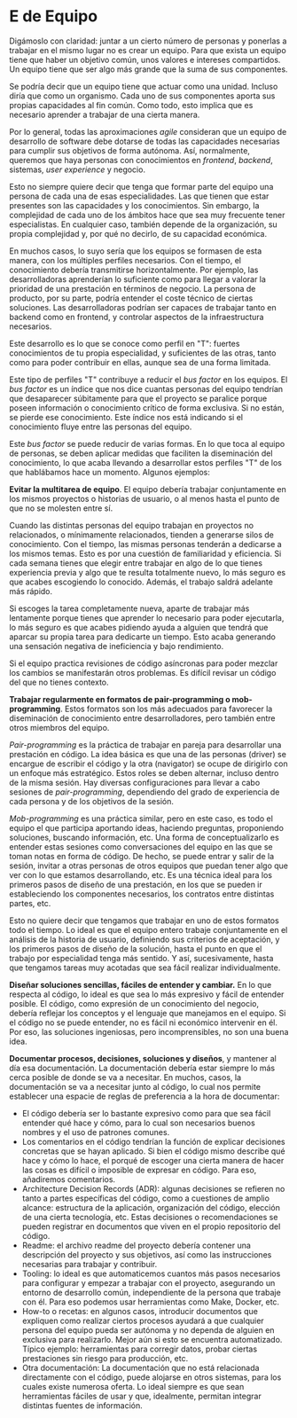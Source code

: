 # E de Equipo

Digámoslo con claridad: juntar a un cierto número de personas y ponerlas a trabajar en el mismo lugar no es crear un equipo. Para que exista un equipo tiene que haber un objetivo común, unos valores e intereses compartidos. Un equipo tiene que ser algo más grande que la suma de sus componentes.

Se podría decir que un equipo tiene que actuar como una unidad. Incluso diría que como un organismo. Cada uno de sus componentes aporta sus propias capacidades al fin común. Como todo, esto implica que es necesario aprender a trabajar de una cierta manera.

Por lo general, todas las aproximaciones _agile_ consideran que un equipo de desarrollo de software debe dotarse de todas las capacidades necesarias para cumplir sus objetivos de forma autónoma. Así, normalmente, queremos que haya personas con conocimientos en _frontend_, _backend_, sistemas, _user experience_ y negocio.

Esto no siempre quiere decir que tenga que formar parte del equipo una persona de cada una de esas especialidades. Las que tienen que estar presentes son las capacidades y los conocimientos. Sin embargo, la complejidad de cada uno de los ámbitos hace que sea muy frecuente tener especialistas. En cualquier caso, también depende de la organización, su propia complejidad y, por qué no decirlo, de su capacidad económica.

En muchos casos, lo suyo sería que los equipos se formasen de esta manera, con los múltiples perfiles necesarios. Con el tiempo, el conocimiento debería transmitirse horizontalmente. Por ejemplo, las desarrolladoras aprenderían lo suficiente como para llegar a valorar la prioridad de una prestación en términos de negocio. La persona de producto, por su parte, podría entender el coste técnico de ciertas soluciones. Las desarrolladoras podrían ser capaces de trabajar tanto en backend como en frontend, y controlar aspectos de la infraestructura necesarios.

Este desarrollo es lo que se conoce como perfil en "T": fuertes conocimientos de tu propia especialidad, y suficientes de las otras, tanto como para poder contribuir en ellas, aunque sea de una forma limitada.

Este tipo de perfiles "T" contribuye a reducir el _bus factor_ en los equipos. El _bus factor_ es un índice que nos dice cuantas personas del equipo tendrían que desaparecer súbitamente para que el proyecto se paralice porque poseen información o conocimiento crítico de forma exclusiva. Si no están, se pierde ese conocimiento. Este índice nos está indicando si el conocimiento fluye entre las personas del equipo.

Este _bus factor_ se puede reducir de varias formas. En lo que toca al equipo de personas, se deben aplicar medidas que faciliten la diseminación del conocimiento, lo que acaba llevando a desarrollar estos perfiles "T" de los que hablábamos hace un momento. Algunos ejemplos:

**Evitar la multitarea de equipo**. El equipo debería trabajar conjuntamente en los mismos proyectos o historias de usuario, o al menos hasta el punto de que no se molesten entre sí.

Cuando las distintas personas del equipo trabajan en proyectos no relacionados, o mínimamente relacionados, tienden a generarse silos de conocimiento. Con el tiempo, las mismas personas tenderán a dedicarse a los mismos temas. Esto es por una cuestión de familiaridad y eficiencia. Si cada semana tienes que elegir entre trabajar en algo de lo que tienes experiencia previa y algo que te resulta totalmente nuevo, lo más seguro es que acabes escogiendo lo conocido. Además, el trabajo saldrá adelante más rápido.

Si escoges la tarea completamente nueva, aparte de trabajar más lentamente porque tienes que aprender lo necesario para poder ejecutarla, lo más seguro es que acabes pidiendo ayuda a alguien que tendrá que aparcar su propia tarea para dedicarte un tiempo. Esto acaba generando una sensación negativa de ineficiencia y bajo rendimiento.

Si el equipo practica revisiones de código asíncronas para poder mezclar los cambios se manifestarán otros problemas. Es difícil revisar un código del que no tienes contexto.

**Trabajar regularmente en formatos de pair-programming o mob-programming**. Estos formatos son los más adecuados para favorecer la diseminación de conocimiento entre desarrolladores, pero también entre otros miembros del equipo.

_Pair-programming_ es la práctica de trabajar en pareja para desarrollar una prestación en código. La idea básica es que una de las personas (driver) se encargue de escribir el código y la otra (navigator) se ocupe de dirigirlo con un enfoque más estratégico. Estos roles se deben alternar, incluso dentro de la misma sesión. Hay diversas configuraciones para llevar a cabo sesiones de _pair-programming_, dependiendo del grado de experiencia de cada persona y de los objetivos de la sesión.

_Mob-programming_ es una práctica similar, pero en este caso, es todo el equipo el que participa aportando ideas, haciendo preguntas, proponiendo soluciones, buscando información, etc. Una forma de conceptualizarlo es entender estas sesiones como conversaciones del equipo en las que se toman notas en forma de código. De hecho, se puede entrar y salir de la sesión, invitar a otras personas de otros equipos que puedan tener algo que ver con lo que estamos desarrollando, etc. Es una técnica ideal para los primeros pasos de diseño de una prestación, en los que se pueden ir estableciendo los componentes necesarios, los contratos entre distintas partes, etc. 

Esto no quiere decir que tengamos que trabajar en uno de estos formatos todo el tiempo. Lo ideal es que el equipo entero trabaje conjuntamente en el análisis de la historia de usuario, definiendo sus criterios de aceptación, y los primeros pasos de diseño de la solución, hasta el punto en que el trabajo por especialidad tenga más sentido. Y así, sucesivamente, hasta que tengamos tareas muy acotadas que sea fácil realizar individualmente. 

**Diseñar soluciones sencillas, fáciles de entender y cambiar.** En lo que respecta al código, lo ideal es que sea lo más expresivo y fácil de entender posible. El código, como expresión de un conocimiento del negocio, debería reflejar los conceptos y el lenguaje que manejamos en el equipo. Si el código no se puede entender, no es fácil ni económico intervenir en él. Por eso, las soluciones ingeniosas, pero incomprensibles, no son una buena idea.

**Documentar procesos, decisiones, soluciones y diseños**, y mantener al día esa documentación. La documentación debería estar siempre lo más cerca posible de donde se va a necesitar. En muchos, casos, la documentación se va a necesitar junto al código, lo cual nos permite establecer una espacie de reglas de preferencia a la hora de documentar:

* El código debería ser lo bastante expresivo como para que sea fácil entender qué hace y cómo, para lo cual son necesarios buenos nombres y el uso de patrones comunes.
* Los comentarios en el código tendrían la función de explicar decisiones concretas que se hayan aplicado. Si bien el código mismo describe qué hace y cómo lo hace, el porqué de escoger una cierta manera de hacer las cosas es difícil o imposible de expresar en código. Para eso, añadiremos comentarios.
* Architecture Decision Records (ADR): algunas decisiones se refieren no tanto a partes específicas del código, como a cuestiones de amplio alcance: estructura de la aplicación, organización del código, elección de una cierta tecnología, etc. Estas decisiones o recomendaciones se pueden registrar en documentos que viven en el propio repositorio del código.
* Readme: el archivo readme del proyecto debería contener una descripción del proyecto y sus objetivos, así como las instrucciones necesarias para trabajar y contribuir.
* Tooling: lo ideal es que automaticemos cuantos más pasos necesarios para configurar y empezar a trabajar con el proyecto, asegurando un entorno de desarrollo común, independiente de la persona que trabaje con él. Para eso podemos usar herramientas como Make, Docker, etc.
* How-to o recetas: en algunos casos, introducir documentos que expliquen como realizar ciertos procesos ayudará a que cualquier persona del equipo pueda ser autónoma y no dependa de alguien en exclusiva para realizarlo. Mejor aún si esto se encuentra automatizado. Típico ejemplo: herramientas para corregir datos, probar ciertas prestaciones sin riesgo para producción, etc.
* Otra documentación: La documentación que no está relacionada directamente con el código, puede alojarse en otros sistemas, para los cuales existe numerosa oferta. Lo ideal siempre es que sean herramientas fáciles de usar y que, idealmente, permitan integrar distintas fuentes de información.
